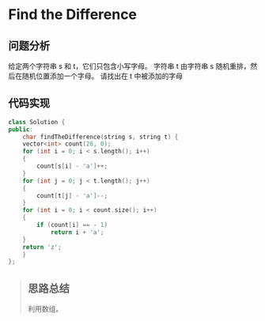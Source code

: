 # Find the Difference
## 问题分析
给定两个字符串 s 和 t，它们只包含小写字母。
字符串 t 由字符串 s 随机重排，然后在随机位置添加一个字母。
请找出在 t 中被添加的字母
## 代码实现
```cpp
class Solution {
public:
    char findTheDifference(string s, string t) {
    vector<int> count(26, 0);
    for (int i = 0; i < s.length(); i++)
    {
        count[s[i] - 'a']++;
    }
    for (int j = 0; j < t.length(); j++)
    {
        count[t[j] - 'a']--;
    }
    for (int i = 0; i < count.size(); i++)
    {
        if (count[i] == - 1)
            return i + 'a';
    }
    return 'z';  
    }
};
```
>## 思路总结
>利用数组。

